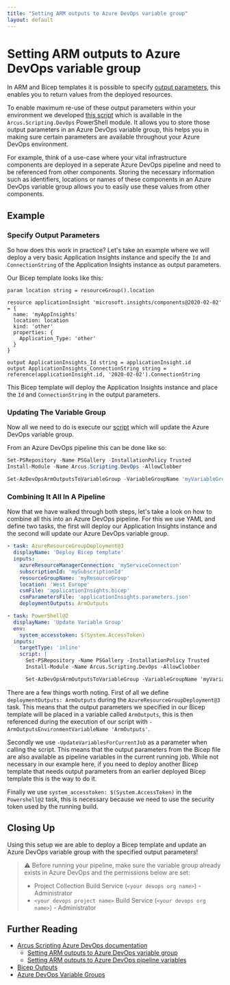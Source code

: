 ```yaml
---
title: "Setting ARM outputs to Azure DevOps variable group"
layout: default
---
```


# Setting ARM outputs to Azure DevOps variable group

In ARM and Bicep templates it is possible to specify [output parameters](https://learn.microsoft.com/en-us/azure/azure-resource-manager/bicep/outputs), this enables you to return values from the deployed resources. 

To enable maximum re-use of these output parameters within your environment we developed [this script](https://scripting.arcus-azure.net/Features/powershell/azure-devops#setting-arm-outputs-to-azure-devops-variable-group) which is available in the `Arcus.Scripting.DevOps` PowerShell module. It allows you to store those output parameters in an Azure DevOps variable group, this helps you in making sure certain parameters are available throughout your Azure DevOps environment.

For example, think of a use-case where your vital infrastructure components are deployed in a seperate Azure DevOps pipeline and need to be referenced from other components. Storing the necessary information such as identifiers, locations or names of these components in an Azure DevOps variable group allows you to easily use these values from other components.

## Example
### Specify Output Parameters
So how does this work in practice? Let's take an example where we will deploy a very basic Application Insights instance and specify the `Id` and `ConnectionString` of the Application Insights instance as output parameters. 

Our Bicep template looks like this:
``` bicep
param location string = resourceGroup().location

resource applicationInsight 'microsoft.insights/components@2020-02-02' = {
  name: 'myAppInsights'
  location: location
  kind: 'other'
  properties: {
    Application_Type: 'other'
  }
}

output ApplicationInsights_Id string = applicationInsight.id
output ApplicationInsights_ConnectionString string = reference(applicationInsight.id, '2020-02-02').ConnectionString
```

This Bicep template will deploy the Application Insights instance and place the `Id` and `ConnectionString` in the output parameters. 

### Updating The Variable Group
Now all we need to do is execute our [script](../03-Features/powershell/azure-devops.md#setting-arm-outputs-to-azure-devops-variable-group) which will update the Azure DevOps variable group.

From an Azure DevOps pipeline this can be done like so:
``` powershell
Set-PSRepository -Name PSGallery -InstallationPolicy Trusted
Install-Module -Name Arcus.Scripting.DevOps -AllowClobber

Set-AzDevOpsArmOutputsToVariableGroup -VariableGroupName 'myVariableGroup'
```

### Combining It All In A Pipeline
Now that we have walked through both steps, let's take a look on how to combine all this into an Azure DevOps pipeline.
For this we use YAML and define two tasks, the first will deploy our Application Insights instance and the second will update our Azure DevOps variable group.

``` yaml
- task: AzureResourceGroupDeployment@3
  displayName: 'Deploy Bicep template'
  inputs:
    azureResourceManagerConnection: 'myServiceConnection'
    subscriptionId: 'mySubscriptionId'
    resourceGroupName: 'myResourceGroup'
    location: 'West Europe'
    csmFile: 'applicationInsights.bicep'
    csmParametersFile: 'applicationInsights.parameters.json'
    deploymentOutputs: ArmOutputs

- task: PowerShell@2
  displayName: 'Update Variable Group'
  env:
    system_accesstoken: $(System.AccessToken)
  inputs:
    targetType: 'inline'
    script: |
      Set-PSRepository -Name PSGallery -InstallationPolicy Trusted
      Install-Module -Name Arcus.Scripting.DevOps -AllowClobber

      Set-AzDevOpsArmOutputsToVariableGroup -VariableGroupName 'myVariableGroup' -ArmOutputsEnvironmentVariableName 'ArmOutputs' -UpdateVariablesForCurrentJob
```

There are a few things worth noting. First of all we define `deploymentOutputs: ArmOutputs` during the `AzureResourceGroupDeployment@3` task. This means that the output parameters we specified in our Bicep template will be placed in a variable called `ArmOutputs`, this is then referenced during the execution of our script with `-ArmOutputsEnvironmentVariableName 'ArmOutputs'`.

Secondly we use `-UpdateVariablesForCurrentJob` as a parameter when calling the script. This means that the output parameters from the Bicep file are also available as pipeline variables in the current running job. While not necessary in our example here, if you need to deploy another Bicep template that needs output parameters from an earlier deployed Bicep template this is the way to do it.

Finally we use `system_accesstoken: $(System.AccessToken)` in the `Powershell@2` task, this is necessary because we need to use the security token used by the running build. 

## Closing Up
Using this setup we are able to deploy a Bicep template and update an Azure DevOps variable group with the specified output parameters!

> ⚠ Before running your pipeline, make sure the variable group already exists in Azure DevOps and the permissions below are set:
> - Project Collection Build Service (`<your devops org name>`) - Administrator
> - `<your devops project name>` Build Service (`<your devops org name>`) - Administrator

## Further Reading
- [Arcus Scripting Azure DevOps documentation](../03-Features/powershell/azure-devops.md)
  - [Setting ARM outputs to Azure DevOps variable group](../03-Features/powershell/azure-devops.md#setting-arm-outputs-to-azure-devops-variable-group)
  - [Setting ARM outputs to Azure DevOps pipeline variables](../03-Features/powershell/azure-devops.md#setting-arm-outputs-to-azure-devops-pipeline-variables)
- [Bicep Outputs](https://learn.microsoft.com/en-us/azure/azure-resource-manager/bicep/outputs/)
- [Azure DevOps Variable Groups](https://learn.microsoft.com/en-us/azure/devops/pipelines/library/variable-groups?view=azure-devops&tabs=yaml)
